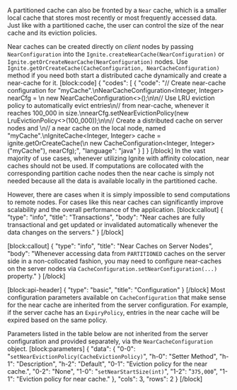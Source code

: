 A partitioned cache can also be fronted by a `Near` cache, which is a smaller local cache that stores most recently or most frequently accessed data. Just like with a partitioned cache, the user can control the size of the near cache and its eviction policies. 

Near caches can be created directly on *client* nodes by passing `NearConfiguration` into the `Ignite.createNearCache(NearConfiguration)` or `Ignite.getOrCreateNearCache(NearConfiguration)` nodes. Use `Ignite.getOrCreateCache(CacheConfiguration, NearCacheConfiguration)` method if you need both start a distributed cache dynamically and create a near-cache for it.
[block:code]
{
  "codes": [
    {
      "code": "// Create near-cache configuration for \"myCache\".\nNearCacheConfiguration<Integer, Integer> nearCfg = \n    new NearCacheConfiguration<>();\n\n// Use LRU eviction policy to automatically evict entries\n// from near-cache, whenever it reaches 100_000 in size.\nnearCfg.setNearEvictionPolicy(new LruEvictionPolicy<>(100_000));\n\n// Create a distributed cache on server nodes and \n// a near cache on the local node, named \"myCache\".\nIgniteCache<Integer, Integer> cache = ignite.getOrCreateCache(\n    new CacheConfiguration<Integer, Integer>(\"myCache\"), nearCfg);",
      "language": "java"
    }
  ]
}
[/block]
In the vast majority of use cases, whenever utilizing Ignite with affinity colocation, near caches should not be used. If computations are collocated with the corresponding partition cache nodes then the near cache is simply not needed because all the data is available locally in the partitioned cache.

However, there are cases when it is simply impossible to send computations to remote nodes. For cases like this near caches can significantly improve scalability and the overall performance of the application.
[block:callout]
{
  "type": "info",
  "title": "Transactions",
  "body": "Near caches are fully transactional and get updated or invalidated automatically whenever the data changes on the servers."
}
[/block]

[block:callout]
{
  "type": "info",
  "title": "Near Caches on Server Nodes",
  "body": "Whenever accessing data from `PARTITIONED` caches on the server side in a non-collocated fashion, you may need to configure near-caches on the server nodes via `CacheConfiguration.setNearConfiguration(...)` property."
}
[/block]

[block:api-header]
{
  "type": "basic",
  "title": "Configuration"
}
[/block]
Most configuration parameters available on `CacheConfiguration` that make sense for the near cache are inherited from the server configuration. For example, if the server cache has an `ExpiryPolicy`, entries in the near cache will be expired based on the same policy.

Parameters listed in the table below are not inherited from the server configuration and provided separately, via the `NearCacheConfiguration` object.
[block:parameters]
{
  "data": {
    "0-0": "`setNearEvictionPolicy(CacheEvictionPolicy)`",
    "h-0": "Setter Method",
    "h-1": "Description",
    "h-2": "Default",
    "0-1": "Eviction policy for the near cache.",
    "0-2": "None",
    "1-0": "`setNearStartSize(int)`",
    "1-2": "`375,000`",
    "1-1": "Eviction policy for near cache."
  },
  "cols": 3,
  "rows": 2
}
[/block]